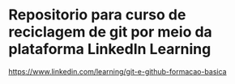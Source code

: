 # Repositorio para curso de reciclagem de git por meio da plataforma LinkedIn Learning
https://www.linkedin.com/learning/git-e-github-formacao-basica

